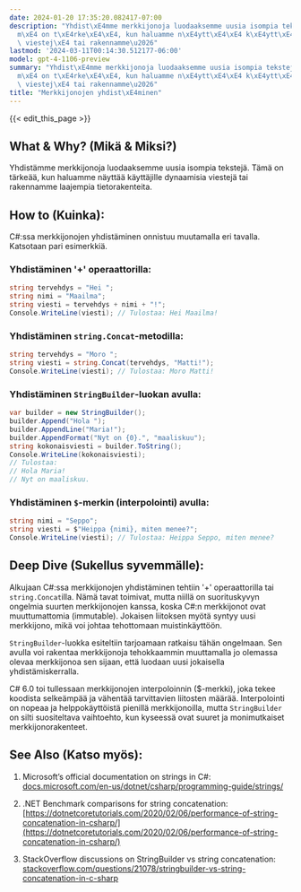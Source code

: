 ```yaml
---
date: 2024-01-20 17:35:20.082417-07:00
description: "Yhdist\xE4mme merkkijonoja luodaaksemme uusia isompia tekstej\xE4. T\xE4\
  m\xE4 on t\xE4rke\xE4\xE4, kun haluamme n\xE4ytt\xE4\xE4 k\xE4ytt\xE4jille dynaamisia\
  \ viestej\xE4 tai rakennamme\u2026"
lastmod: '2024-03-11T00:14:30.512177-06:00'
model: gpt-4-1106-preview
summary: "Yhdist\xE4mme merkkijonoja luodaaksemme uusia isompia tekstej\xE4. T\xE4\
  m\xE4 on t\xE4rke\xE4\xE4, kun haluamme n\xE4ytt\xE4\xE4 k\xE4ytt\xE4jille dynaamisia\
  \ viestej\xE4 tai rakennamme\u2026"
title: "Merkkijonojen yhdist\xE4minen"
---
```


{{< edit_this_page >}}

## What & Why? (Mikä & Miksi?)
Yhdistämme merkkijonoja luodaaksemme uusia isompia tekstejä. Tämä on tärkeää, kun haluamme näyttää käyttäjille dynaamisia viestejä tai rakennamme laajempia tietorakenteita.

## How to (Kuinka):
C#:ssa merkkijonojen yhdistäminen onnistuu muutamalla eri tavalla. Katsotaan pari esimerkkiä.

### Yhdistäminen '+' operaattorilla:
```C#
string tervehdys = "Hei ";
string nimi = "Maailma";
string viesti = tervehdys + nimi + "!";
Console.WriteLine(viesti); // Tulostaa: Hei Maailma!
```

### Yhdistäminen `string.Concat`-metodilla:
```C#
string tervehdys = "Moro ";
string viesti = string.Concat(tervehdys, "Matti!");
Console.WriteLine(viesti); // Tulostaa: Moro Matti!
```

### Yhdistäminen `StringBuilder`-luokan avulla:
```C#
var builder = new StringBuilder();
builder.Append("Hola ");
builder.AppendLine("Maria!");
builder.AppendFormat("Nyt on {0}.", "maaliskuu");
string kokonaisviesti = builder.ToString();
Console.WriteLine(kokonaisviesti);  
// Tulostaa:
// Hola Maria!
// Nyt on maaliskuu.
```

### Yhdistäminen `$`-merkin (interpolointi) avulla:
```C#
string nimi = "Seppo";
string viesti = $"Heippa {nimi}, miten menee?";
Console.WriteLine(viesti); // Tulostaa: Heippa Seppo, miten menee?
```

## Deep Dive (Sukellus syvemmälle):
Alkujaan C#:ssa merkkijonojen yhdistäminen tehtiin '+' operaattorilla tai `string.Concat`illa. Nämä tavat toimivat, mutta niillä on suorituskyvyn ongelmia suurten merkkijonojen kanssa, koska C#:n merkkijonot ovat muuttumattomia (immutable). Jokaisen liitoksen myötä syntyy uusi merkkijono, mikä voi johtaa tehottomaan muistinkäyttöön.

`StringBuilder`-luokka esiteltiin tarjoamaan ratkaisu tähän ongelmaan. Sen avulla voi rakentaa merkkijonoja tehokkaammin muuttamalla jo olemassa olevaa merkkijonoa sen sijaan, että luodaan uusi jokaisella yhdistämiskerralla.

C# 6.0 toi tullessaan merkkijonojen interpoloinnin ($-merkki), joka tekee koodista selkeämpää ja vähentää tarvittavien liitosten määrää. Interpolointi on nopeaa ja helppokäyttöistä pienillä merkkijonoilla, mutta `StringBuilder` on silti suositeltava vaihtoehto, kun kyseessä ovat suuret ja monimutkaiset merkkijonorakenteet.

## See Also (Katso myös):
1. Microsoft’s official documentation on strings in C#:
   [docs.microsoft.com/en-us/dotnet/csharp/programming-guide/strings/](https://docs.microsoft.com/en-us/dotnet/csharp/programming-guide/strings/)
   
2. .NET Benchmark comparisons for string concatenation:
   [https://dotnetcoretutorials.com/2020/02/06/performance-of-string-concatenation-in-csharp/](https://dotnetcoretutorials.com/2020/02/06/performance-of-string-concatenation-in-csharp/)

3. StackOverflow discussions on StringBuilder vs string concatenation:
   [stackoverflow.com/questions/21078/stringbuilder-vs-string-concatenation-in-c-sharp](https://stackoverflow.com/questions/21078/stringbuilder-vs-string-concatenation-in-c-sharp)
